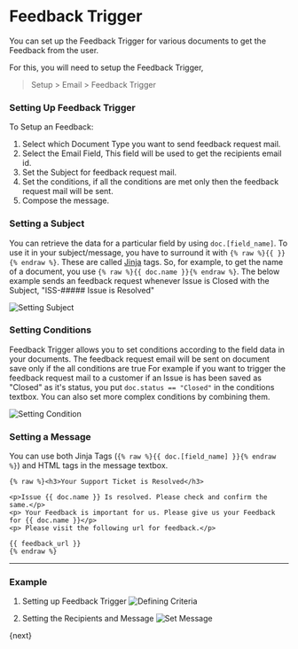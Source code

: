 # Feedback Trigger

You can set up the Feedback Trigger for various documents to get the Feedback from the user.

For this, you will need to setup the Feedback Trigger,

> Setup > Email > Feedback Trigger

### Setting Up Feedback Trigger

To Setup an Feedback:

1. Select which Document Type you want to send feedback request mail.
2. Select the Email Field, This field will be used to get the recipients email id.
3. Set the Subject for feedback request mail.
4. Set the conditions, if all the conditions are met only then the feedback request mail will be sent.
5. Compose the message.

### Setting a Subject
You can retrieve the data for a particular field by using `doc.[field_name]`. To use it in your subject/message, you have to surround it with `{% raw %}{{ }}{% endraw %}`. These are called [Jinja](http://jinja.pocoo.org/) tags. So, for example, to get the name of a document, you use `{% raw %}{{ doc.name }}{% endraw %}`. The below example sends an feedback request whenever Issue is Closed with the Subject, "ISS-##### Issue is Resolved"

<img class="screenshot" alt="Setting Subject" src="/docs/assets/img/setup/feedback/feedback-trigger-subject.png">

### Setting Conditions

Feedback Trigger allows you to set conditions according to the field data in your documents. The feedback request email will be sent on document save only if the all conditions are true For example if you want to trigger the feedback request mail to a customer if an Issue is has been saved as "Closed" as it's status, you put `doc.status == "Closed"` in the conditions textbox. You can also set more complex conditions by combining them.

<img class="screenshot" alt="Setting Condition" src="/docs/assets/img/setup/feedback/feedback-trigger-condition.png">

### Setting a Message

You can use both Jinja Tags (`{% raw %}{{ doc.[field_name] }}{% endraw %}`) and HTML tags in the message textbox.

	{% raw %}<h3>Your Support Ticket is Resolved</h3>

	<p>Issue {{ doc.name }} Is resolved. Please check and confirm the same.</p>
	<p> Your Feedback is important for us. Please give us your Feedback for {{ doc.name }}</p>
	<p> Please visit the following url for feedback.</p>

	{{ feedback_url }}
	{% endraw %}

---

### Example

1. Setting up Feedback Trigger
    <img class="screenshot" alt="Defining Criteria" src="/docs/assets/img/setup/feedback/setting-up-feedback-trigger.png">

1. Setting the Recipients and Message
    <img class="screenshot" alt="Set Message" src="/docs/assets/img/setup/feedback/setting-up-feedback-trigger-message.png">

{next}
